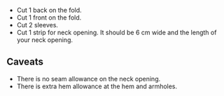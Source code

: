 - Cut 1 back on the fold.
- Cut 1 front on the fold.
- Cut 2 sleeves.
- Cut 1 strip for neck opening. It should be 6 cm wide and the length of your neck opening.
## Caveats
- There is no seam allowance on the neck opening.
- There is extra hem allowance at the hem and armholes.
